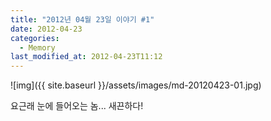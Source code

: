 ```yaml
---
title: "2012년 04월 23일 이야기 #1"
date: 2012-04-23
categories:
  - Memory
last_modified_at: 2012-04-23T11:12
---
```


![img]({{ site.baseurl }}/assets/images/md-20120423-01.jpg)

요근래 눈에 들어오는 놈... 새끈하다!